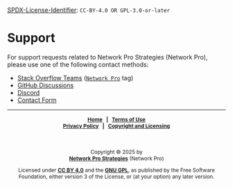 <!-- =========================================================================
SPDX-License-Identifier: CC-BY-4.0 OR GPL-3.0-or-later
This file is part of Network Pro.
========================================================================== -->

<!--
Copyright © 2025 Network Pro Strategies (Network Pro)

---

I. Creative Commons Attribution 4.0 International

Network Pro (the "Licensed Material") is licensed under Creative Commons Attribution 4.0 International ("CC BY 4.0"). To view a copy of this license, visit https://creativecommons.org/licenses/by/4.0/.

Per the terms of the License, you are free to distribute, remix, adapt, and build upon the Licensed Material for any purpose, even commercially. You must give appropriate credit, provide a link to the License, and indicate if changes were made.

The Licensor offers the Licensed Material as-is and as-available, and makes no representations or warranties of any kind concerning the Licensed Material, whether express, implied, statutory, or other. This includes, without limitation, warranties of title, merchantability, fitness for a particular purpose, non-infringement, absence of latent or other defects, accuracy, or the presence or absence of errors, whether or not known or discoverable.

Permissions beyond the scope of this License—or instead of those permitted by this License—may be available as further defined within this document.

  SPDX Reference: https://spdx.org/licenses/CC-BY-4.0.html
  Canonical URL: https://creativecommons.org/licenses/by/4.0/

---

II. GNU General Public License

Network Pro is free software: you can redistribute it and/or modify it under the terms of the GNU General Public License ("GNU GPL") as published by the Free Software Foundation, either version 3 of the License, or (at your option) any later version.

This material is distributed in the hope that it will be useful, but WITHOUT ANY WARRANTY; without even the implied warranty of MERCHANTABILITY or FITNESS FOR A PARTICULAR PURPOSE.

See the GNU General Public License for more details.

  SPDX Reference: https://spdx.org/licenses/GPL-3.0-or-later.html
  Canonical URL: https://www.gnu.org/licenses/gpl-3.0.html

---

Author: Scott Lopez
Email: <contact@neteng.pro>
Web: <https://bio.neteng.pro>
-->

[SPDX-License-Identifier](https://spdx.dev/learn/handling-license-info/):
`CC-BY-4.0 OR GPL-3.0-or-later`

# Support

For support requests related to Network Pro Strategies (Network Pro), please use one of the following contact methods:  
- [Stack Overflow Teams](https://stack.neteng.pro) ([`Network Pro`](https://stack.neteng.pro) tag)
- [GitHub Discussions](https://discuss.neteng.pro)
- [Discord](https://discord.neteng.pro)
- [Contact Form](https://contact.neteng.pro)

---

<span style="font-size: 12px; font-weight: bold; text-align: center;">

[Home](https://netwk.pro) &nbsp; | &nbsp; [Terms of Use](https://github.com/netwk-pro/netwk-pro.github.io/blob/master/legal/TERMS.md)  
[Privacy Policy](https://github.com/netwk-pro/netwk-pro.github.io/blob/master/legal/PRIVACY.md) &nbsp; | &nbsp; [Copyright and Licensing](https://github.com/netwk-pro/netwk-pro.github.io/blob/master/LICENSE.md)

</span>

&nbsp;

<span style="font-size: 12px; text-align: center;">

Copyright &copy; 2025 by  
**[Network Pro Strategies](https://netwk.pro/)** (Network Pro)

Licensed under **[CC BY 4.0](https://creativecommons.org/licenses/by/4.0/)** and the **[GNU GPL](https://spdx.org/licenses/GPL-3.0-or-later.html)**, as published by the Free Software Foundation, either version 3 of the License, or (at your option) any later version.

</span>

